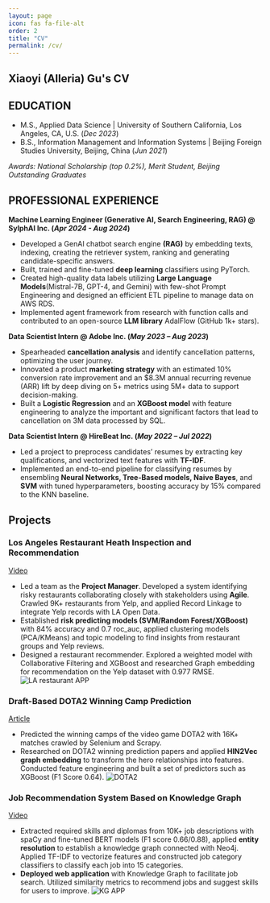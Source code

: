 ```yaml
---
layout: page
icon: fas fa-file-alt
order: 2
title: "CV"
permalink: /cv/
---
```


## Xiaoyi (Alleria) Gu's CV

## EDUCATION
- M.S., Applied Data Science | University of Southern California, Los Angeles, CA, U.S. (_Dec 2023_)					  
- B.S., Information Management and Information Systems | Beijing Foreign Studies University, Beijing, China (_Jun 2021_)

*Awards: National Scholarship (top 0.2%), Merit Student, Beijing Outstanding Graduates*

## PROFESSIONAL EXPERIENCE
**Machine Learning Engineer (Generative AI, Search Engineering, RAG) @ SylphAI Inc. (_Apr 2024 - Aug 2024_)**
- Developed a GenAI chatbot search engine **(RAG)** by embedding texts, indexing, creating the retriever system, ranking and generating candidate-specific answers.
- Built, trained and fine-tuned **deep learning** classifiers using PyTorch.
- Created high-quality data labels utilizing **Large Language Models**(Mistral-7B, GPT-4, and Gemini) with few-shot Prompt Engineering and designed an efficient ETL pipeline to manage data on AWS RDS.
- Implemented agent framework from research with function calls and contributed to an open-source **LLM library** AdalFlow (GitHub 1k+ stars).

**Data Scientist Intern @ Adobe Inc. (_May 2023 – Aug 2023_)**
- Spearheaded **cancellation analysis** and identify cancellation patterns, optimizing the user journey.
- Innovated a product **marketing strategy** with an estimated 10% conversion rate improvement and an $8.3M annual recurring revenue (ARR) lift by deep diving on 5+ metrics using 5M+ data to support decision-making.
- Built a **Logistic Regression** and an **XGBoost model** with feature engineering to analyze the important and significant factors that lead to cancellation on 3M data processed by SQL.

**Data Scientist Intern @ HireBeat Inc. (_May 2022 – Jul 2022_)**
- Led a project to preprocess candidates’ resumes by extracting key qualifications, and vectorized text features with **TF-IDF**.
- Implemented an end-to-end pipeline for classifying resumes by ensembling **Neural Networks, Tree-Based models, Naive Bayes**, and **SVM** with tuned hyperparameters, boosting accuracy by 15% compared to the KNN baseline.

## Projects
### Los Angeles Restaurant Heath Inspection and Recommendation
[Video](https://www.youtube.com/watch?v=oiM0AO_HvLQ)
- Led a team as the **Project Manager**. Developed a system identifying risky restaurants collaborating closely with stakeholders using **Agile**. Crawled 9K+ restaurants from Yelp, and applied Record Linkage to integrate Yelp records with LA Open Data.
- Established **risk predicting models (SVM/Random Forest/XGBoost)** with 84% accuracy and 0.7 roc_auc, applied clustering models (PCA/KMeans) and topic modeling to find insights from restaurant groups and Yelp reviews.
- Designed a restaurant recommender. Explored a weighted model with Collaborative Filtering and XGBoost and researched Graph embedding for recommendation on the Yelp dataset with 0.977 RMSE.
![LA restaurant APP](img/la_res.jpeg)

### Draft-Based DOTA2 Winning Camp Prediction
[Article](https://medium.com/@xiaoyigu/data-science-for-dota2-part-1-data-collection-55d7d7cb07c1)
- Predicted the winning camps of the video game DOTA2 with 16K+ matches crawled by Selenium and Scrapy.
- Researched on DOTA2 winning prediction papers and applied **HIN2Vec graph embedding** to transform the hero relationships into features. Conducted feature engineering and built a set of predictors such as XGBoost (F1 Score 0.64).
![DOTA2](https://miro.medium.com/v2/resize:fit:4800/format:webp/1*5jntDOf_Lt2lSxMaK0tOAA.jpeg)

### Job Recommendation System Based on Knowledge Graph
[Video](https://www.youtube.com/watch?v=EczX-wm0GMc)
- Extracted required skills and diplomas from 10K+ job descriptions with spaCy and fine-tuned BERT models (F1 score 0.66/0.88), applied **entity resolution** to establish a knowledge graph connected with Neo4j. Applied TF-IDF to vectorize features and constructed job category classifiers to classify each job into 15 categories.
- **Deployed web application** with Knowledge Graph to facilitate job search. Utilized similarity metrics to recommend jobs and suggest skills for users to improve.
![KG APP](img/kg.jpeg)


